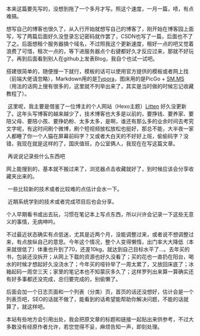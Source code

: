 ​	本来这篇要先写的，没想到拖了一个多月才写。照这个速度，一月一篇，啧，有点难搞。

​	想写自己的博客也很久了，从入行开始就想写自己的博客了，刚开始在博客园上面写，写了两篇后面好久没登录忘记密码就作罢了，CSDN也写了一篇，后面也不了了之。后面想租个服务器搞个域名，不过照我这个更新速度，租好一点的吧又觉着浪费了可惜，租次一点的，等下进服务器点个右键都好久才反应过来，那就不好玩了。再到后面看到别人在github上发表Blog，我自个也试一试吧。

​	搭建很简单的，随便搜一下就行，模板的话可以使用官方提供的模板或者网上找（前端大佬请忽略），Markdown用的是[Typora](https://typora.io/)，图床用的是PicGo +  [SM.MS](https://sm.ms/) （用法的话网上搜有很多的，这里就不列举出来了，其实是当时做的时候忘记收藏教程了）。

​	这里呢，我主要是借鉴了一位博主的个人网站（Hexo主题）[Litten](http://litten.me/) 好久没更新了。这年头写博客的越来越少了，技术博客也大多是以前的，要挣钱、要养家、要陪父母、要陪小孩、要挣奶粉、太多太多，是啊，谁还有那么多的业余时间去考究文字呢，有这时间刷个微博，刷个短视频放松放松也挺好，那总不能，大半夜一家人都睡了你一个人猫在屏幕前码字？又或者大白天的不好好上班，偷偷码字？没错，我现在就是这样的了，国庆值班，办公室俩人，我现在在写这篇文章。

​	再说说记录些什么东西吧

​		网上能搜到的，基本就不搬过来了，浏览器点击收藏就好了，到时候应该会分享收藏夹出来的。

​		一些比较新的技术或者比较难的点估计会水一下。

​		近期系统学到的技术或者完成项目后也会分享。

​		个人早期看书或出去玩，习惯在笔记本上写点东西，所以兴许会记录一下这些无意义的事情，无病呻吟。

​	不过最近状态确实有点低迷，尤其是近两个月，没能调整过来，或者说不想调整过来，有点放纵自己的意思。今年这个情况，整个人变得懒惰，出门率大大降低（本来就很低了）体重也升到了70，还差10kg，就达到自己目标水平了...。去年买的书，包装还没拆开；从网上下载的资源也好久没看了；买的花也一直扔在阳台，喝水的时候才想起好久没浇水了；今年买的哑铃举了一周太累了，又放回床底了；冰箱起码一周空三天；家里的笔记本也不知蒙灰多久了；这样罗列出来算一算确实还有好多事都还没完成，总归要完成的，别偷懒了。

​	后面会加一个日志页面和一个列表（分类）页，首页的话还没想好，估计会是一个列表页吧，SEO的话就不做了，能看到的话希望能帮助你解决问题，不能的话就算了，就这样吧。

​	本站有些地方会引用出处，我会把原文章的标题和链接一起贴出来供参考，不过大多数没有经原作者允许，若您觉得不妥，麻烦告知一声，即刻处理。